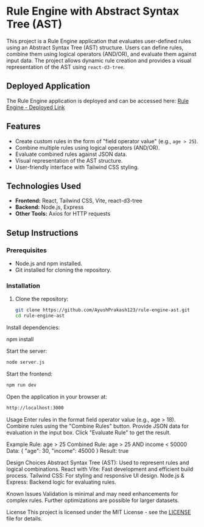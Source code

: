 # Rule Engine with Abstract Syntax Tree (AST)

This project is a Rule Engine application that evaluates user-defined rules using an Abstract Syntax Tree (AST) structure. Users can define rules, combine them using logical operators (AND/OR), and evaluate them against input data. The project allows dynamic rule creation and provides a visual representation of the AST using `react-d3-tree`.

## Deployed Application

The Rule Engine application is deployed and can be accessed here: [Rule Engine - Deployed Link](https://rule-engine-opal.vercel.app)


## Features

- Create custom rules in the form of "field operator value" (e.g., `age > 25`).
- Combine multiple rules using logical operators (AND/OR).
- Evaluate combined rules against JSON data.
- Visual representation of the AST structure.
- User-friendly interface with Tailwind CSS styling.

## Technologies Used

- **Frontend:** React, Tailwind CSS, Vite, react-d3-tree
- **Backend:** Node.js, Express
- **Other Tools:** Axios for HTTP requests

## Setup Instructions

### Prerequisites

- Node.js and npm installed.
- Git installed for cloning the repository.

### Installation

1. Clone the repository:
   ```bash
   git clone https://github.com/AyushPrakash123/rule-engine-ast.git
   cd rule-engine-ast

Install dependencies:

npm install

Start the server:
```bash
node server.js
```
Start the frontend:
```bash
npm run dev
```

Open the application in your browser at:
```bash
http://localhost:3000
```

Usage
Enter rules in the format field operator value (e.g., age > 18).
Combine rules using the "Combine Rules" button.
Provide JSON data for evaluation in the input box.
Click "Evaluate Rule" to get the result.

Example
Rule: age > 25
Combined Rule: age > 25 AND income < 50000
Data: { "age": 30, "income": 45000 }
Result: true

Design Choices
Abstract Syntax Tree (AST): Used to represent rules and logical combinations.
React with Vite: Fast development and efficient build process.
Tailwind CSS: For styling and responsive UI design.
Node.js & Express: Backend logic for evaluating rules.

Known Issues
Validation is minimal and may need enhancements for complex rules.
Further optimizations are possible for larger datasets.

License
This project is licensed under the MIT License - see the [LICENSE](LICENSE) file for details.
